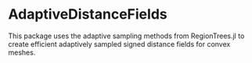 # AdaptiveDistanceFields

This package uses the adaptive sampling methods from RegionTrees.jl to create efficient adaptively sampled signed distance fields for convex meshes.
